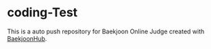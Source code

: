# coding-Test
This is a auto push repository for Baekjoon Online Judge created with [BaekjoonHub](https://github.com/BaekjoonHub/BaekjoonHub).
